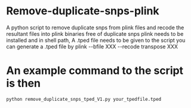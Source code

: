 # Remove-duplicate-snps-plink
A python script to remove duplicate snps from plink files and recode the resultant files into plink binaries free of duplicate snps
plink needs to be installed and in shell path, A .tped file needs to be given to the script
you can generate a .tped file by
plink --bfile XXX --recode transpose XXX 
# An example command to the script is then
```python remove_duplicate_snps_tped_V1.py your_tpedfile.tped``` 
